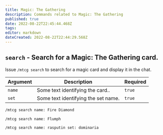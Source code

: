 ```yaml
---
title: Magic: The Gathering
description: Commands related to Magic: The Gathering
published: true
date: 2022-08-22T22:45:44.468Z
tags: 
editor: markdown
dateCreated: 2022-08-22T22:44:29.568Z
---
```


## `search` - Search for a Magic: The Gathering card.

Issue `/mtcg search` to search for a magic card and display it in the chat.


| Argument | Description | Required |
|----------|-------------|----------|
| `name` | Some text identifying the card.. | `true` |
| `set` | Some text identifying the set name. | `true` |

``` bash
/mtcg search name: Fire Diamond

/mtcg search name: Flumph

/mtcg search name: rasputin set: dominaria
```